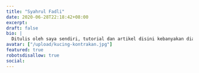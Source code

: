 ```yaml
---
title: "Syahrul Fadli"
date: 2020-06-28T22:18:42+08:00
excerpt:
draft: false
bio: |
  Ditulis oleh saya sendiri, tutorial dan artikel disini kebanyakan diambil dari tugas.
avatar: ["/upload/kucing-kontrakan.jpg"]
featured: true
robotsdisallow: true
social:
---
```

